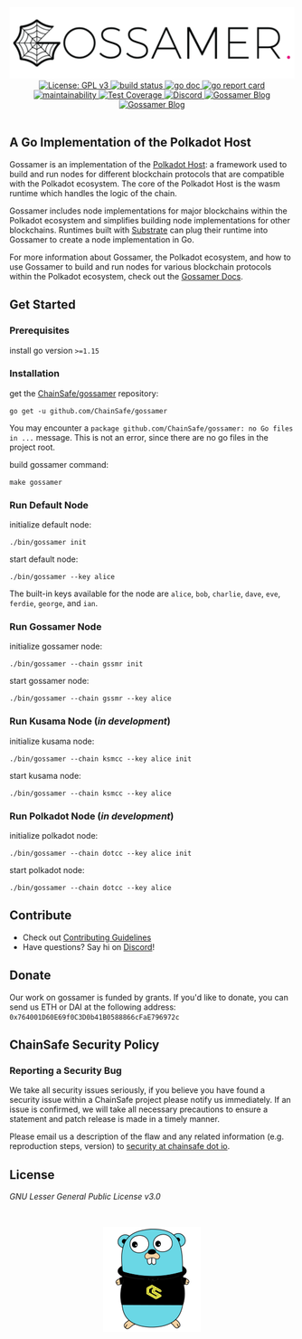 <div align="center">
  <img alt="Gossamer logo" src="/docs/assets/img/gossamer_banner.png" width="600" />
</div>
<div align="center">
  <a href="https://www.gnu.org/licenses/gpl-3.0">
    <img alt="License: GPL v3" src="https://img.shields.io/badge/License-GPLv3-blue.svg?style=for-the-badge&label=License" height="20"/>
  </a>
    <a href="https://github.com/ChainSafe/gossamer/actions">
    <img alt="build status" src="https://img.shields.io/github/workflow/status/ChainSafe/gossamer/build?branch=development&style=for-the-badge&logo=github&label=build" height="20"/>
  </a>
  <a href="https://godoc.org/github.com/ChainSafe/gossamer">
    <img alt="go doc" src="http://img.shields.io/badge/godoc-reference-5272B4.svg?style=for-the-badge" height="20" />
  </a>
  <a href="https://goreportcard.com/report/github.com/ChainSafe/gossamer">
    <img alt="go report card" src="https://goreportcard.com/badge/github.com/ChainSafe/gossamer?style=for-the-badge" height="20" />
  </a>
</div>
<div align="center">
  <a href="https://codeclimate.com/github/ChainSafe/gossamer/badges">
    <img alt="maintainability" src="https://img.shields.io/codeclimate/maintainability/ChainSafe/gossamer?style=for-the-badge" height="20" />
  </a>
  <a href="https://codeclimate.com/github/ChainSafe/gossamer/test_coverage">
    <img alt="Test Coverage" src="https://img.shields.io/codeclimate/coverage/ChainSafe/gossamer?style=for-the-badge" height="20" />
  </a>
    <a href="https://discord.gg/zy8eRF7FG2">
    <img alt="Discord" src="https://img.shields.io/discord/593655374469660673.svg?style=for-the-badge&label=Discord&logo=discord" height="20"/>
  </a>
  <a href="https://medium.com/chainsafe-systems/tagged/polkadot">
    <img alt="Gossamer Blog" src="https://img.shields.io/badge/Medium-grey?style=for-the-badge&logo=medium" height="20" />
  </a>
    <a href="https://medium.com/chainsafe-systems/tagged/polkadot">
    <img alt="Gossamer Blog" src="https://img.shields.io/twitter/follow/chainsafeth?color=blue&label=follow&logo=twitter&style=for-the-badge" height="20"/>
  </a>
</div>
<br />

## A Go Implementation of the Polkadot Host

Gossamer is an implementation of the [Polkadot Host](https://github.com/w3f/polkadot-spec): a framework used to build and run nodes for different blockchain protocols that are compatible with the Polkadot ecosystem.  The core of the Polkadot Host is the wasm runtime which handles the logic of the chain.

Gossamer includes node implementations for major blockchains within the Polkadot ecosystem and simplifies building node implementations for other blockchains. Runtimes built with [Substrate](https://github.com/paritytech/substrate) can plug their runtime into Gossamer to create a node implementation in Go.

For more information about Gossamer, the Polkadot ecosystem, and how to use Gossamer to build and run nodes for various blockchain protocols within the Polkadot ecosystem, check out the [Gossamer Docs](https://ChainSafe.github.io/gossamer).

## Get Started

### Prerequisites

install go version `>=1.15`

### Installation

get the [ChainSafe/gossamer](https://github.com/ChainSafe/gossamer) repository:
```
go get -u github.com/ChainSafe/gossamer
```

You may encounter a `package github.com/ChainSafe/gossamer: no Go files in ...` message. This is not an error, since there are no go files in the project root. 

build gossamer command:
```
make gossamer
```

### Run Default Node

initialize default node:
```
./bin/gossamer init
```

start default node:
```
./bin/gossamer --key alice
```

The built-in keys available for the node are `alice`, `bob`, `charlie`, `dave`, `eve`, `ferdie`, `george`, and `ian`.

### Run Gossamer Node

initialize gossamer node:
```
./bin/gossamer --chain gssmr init
```

start gossamer node:
```
./bin/gossamer --chain gssmr --key alice
```

### Run Kusama Node (_in development_)

initialize kusama node:
```
./bin/gossamer --chain ksmcc --key alice init
```

start kusama node:
```
./bin/gossamer --chain ksmcc --key alice
```

### Run Polkadot Node (_in development_)

initialize polkadot node:
```
./bin/gossamer --chain dotcc --key alice init
```

start polkadot node:
```
./bin/gossamer --chain dotcc --key alice
```

## Contribute

- Check out [Contributing Guidelines](.github/CONTRIBUTING.md)  
- Have questions? Say hi on [Discord](https://discord.gg/Xdc5xjE)!

## Donate

Our work on gossamer is funded by grants. If you'd like to donate, you can send us ETH or DAI at the following address:
`0x764001D60E69f0C3D0b41B0588866cFaE796972c`

## ChainSafe Security Policy

### Reporting a Security Bug

We take all security issues seriously, if you believe you have found a security issue within a ChainSafe
project please notify us immediately. If an issue is confirmed, we will take all necessary precautions 
to ensure a statement and patch release is made in a timely manner.

Please email us a description of the flaw and any related information (e.g. reproduction steps, version) to
[security at chainsafe dot io](mailto:security@chainsafe.io).


## License

_GNU Lesser General Public License v3.0_

<br />
<p align="center">
	<img src="/docs/assets/img/chainsafe_gopher.png">
</p>

